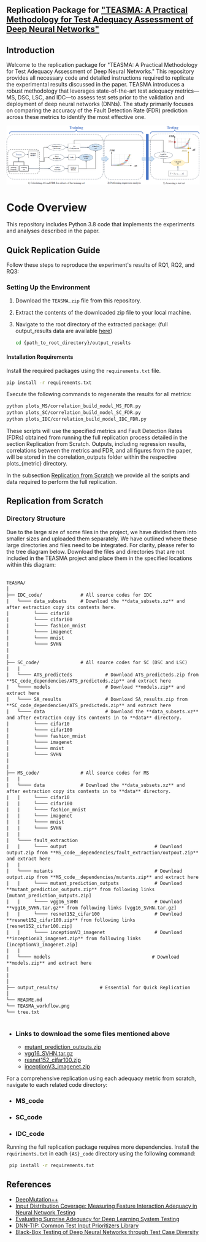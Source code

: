 ## Replication Package for ["TEASMA: A Practical Methodology for Test Adequacy Assessment of Deep Neural Networks"](https://ieeexplore.ieee.org/document/10720834)


## Introduction

Welcome to the replication package for "TEASMA: A Practical Methodology for Test Adequacy Assessment of Deep Neural Networks." This repository provides all necessary code and detailed instructions required to replicate the experimental results discussed in the paper. TEASMA introduces a robust methodology that leverages state-of-the-art test adequacy metrics—MS, DSC, LSC, and IDC—to assess test sets prior to the validation and deployment of deep neural networks (DNNs). The study primarily focuses on comparing the accuracy of the Fault Detection Rate (FDR) prediction across these metrics to identify the most effective one.

![TEASMA workflow](TEASMA_workflow.png)
# Code Overview

This repository includes Python 3.8 code that implements the experiments and analyses described in the paper.

## Quick Replication Guide <a name="Quick-Replication"></a>

Follow these steps to reproduce the experiment's results of RQ1, RQ2, and RQ3:


### Setting Up the Environment

1. Download the `TEASMA.zip` file from this repository.
2. Extract the contents of the downloaded zip file to your local machine.
3. Navigate to the root directory of the extracted package: (full output_results data are available [here](https://figshare.com/s/fe3c9a593c110786027b))

    ```bash
    cd {path_to_root_directory}/output_results
    ```
#### Installation Requirements

Install the required packages using the `requirements.txt` file.
```bash
pip install -r requirements.txt
```

Execute the following commands to regenerate the results for all metrics:

```bash
python plots_MS/correlation_build_model_MS_FDR.py
python plots_SC/correlation_build_model_SC_FDR.py
python plots_IDC/correlation_build_model_IDC_FDR.py
```

These scripts will use the specified metrics and Fault Detection Rates (FDRs) obtained from running the full replication process detailed in the section Replication from Scratch. Outputs, including regression results, correlations between the metrics and FDR, and all figures from the paper, will be stored in the correlation_outputs folder within the respective plots_{metric} directory.


In the subsection [Replication from Scratch](#Replication-from-Scratch) we provide all the scripts and data required to perform the full replication.



## Replication from Scratch <a name="Replication-from-Scratch"></a>

### Directory Structure
Due to the large size of some files in the project, we have divided them into smaller sizes and uploaded them separately. We have outlined where these large directories and files need to be integrated. For clarity, please refer to the tree diagram below. Download the files and directories that are not included in the TEASMA project and place them in the specified locations within this diagram:

```

TEASMA/
│
├── IDC_code/              # All source codes for IDC
|   └──── data_subsets     # Download the **data_subsets.xz** and after extraction copy its contents here. 
|         └──── cifar10
|         └──── cifar100
|         └──── fashion_mnist
|         └──── imagenet
|         └──── mnist
|         └──── SVHN
|
|
├── SC_code/               # All source codes for SC (DSC and LSC)
|   |
|   └──── ATS_predicteds            # Download ATS_predicteds.zip from **SC_code_dependencies/ATS_predicteds.zip** and extract here
|   └──── models                    # Download **models.zip** and extract here
|   └──── SA_results                # Download SA_results.zip from **SC_code_dependencies/ATS_predicteds.zip** and extract here
|   └──── data                      # Download the **data_subsets.xz** and after extraction copy its contents in to **data** directory. 
|         └──── cifar10
|         └──── cifar100
|         └──── fashion_mnist
|         └──── imagenet
|         └──── mnist
|         └──── SVHN
|
|
├── MS_code/               # All source codes for MS
|   |
|   └──── data             # Download the **data_subsets.xz** and after extraction copy its contents in to **data** directory.  
|   |     └──── cifar10
|   |     └──── cifar100
|   |     └──── fashion_mnist
|   |     └──── imagenet
|   |     └──── mnist
|   |     └──── SVHN
|   |   
|   └──── fault_extraction
|   |     └──── output                                # Download output.zip from **MS_code__dependencies/fault_extraction/outpout.zip** and extract here
|   |     
|   └──── mutants                                     # Download output.zip from **MS_code__dependencies/mutants.zip** and extract here 
|   |     └──── mutant_prediction_outputs             # Download **mutant_prediction_outputs.zip** from following links [mutant_prediction_outputs.zip]
|   |     └──── vgg16_SVHN                            # Download **vgg16_SVHN.tar.gz** from following links [vgg16_SVHN.tar.gz]
|   |     └──── resnet152_cifar100                    # Download **resnet152_cifar100.zip** from following links [resnet152_cifar100.zip]
|   |     └──── inceptionV3_imagenet                  # Download **inceptionV3_imagenet.zip** from following links [inceptionV3_imagenet.zip]
|   |
|   └──── models                                     # Download **models.zip** and extract here
|
|
│
├── output_results/               # Essential for Quick Replication 
│
└── README.md
└── TEASMA_workflow.png
└── tree.txt


```
* ### Links to download the some files mentioned above 

    - [mutant_prediction_outputs.zip](https://uottawa-my.sharepoint.com/personal/aabba038_uottawa_ca/Documents/TEASMA_5th_July_2024_requirements?csf=1&web=1&e=yxs26a)
    - [vgg16_SVHN.tar.gz](https://uottawa-my.sharepoint.com/personal/aabba038_uottawa_ca/Documents/TEASMA_5th_July_2024_requirements?csf=1&web=1&e=yxs26a)
    - [resnet152_cifar100.zip](https://uottawa-my.sharepoint.com/personal/aabba038_uottawa_ca/Documents/TEASMA_5th_July_2024_requirements?csf=1&web=1&e=yxs26a)
    - [inceptionV3_imagenet.zip](https://uottawa-my.sharepoint.com/personal/aabba038_uottawa_ca/Documents/TEASMA_5th_July_2024_requirements?csf=1&web=1&e=yxs26a)


For a comprehensive replication using each adequacy metric from scratch, navigate to each related code directory:

* ### MS_code
* ### SC_code
* ### IDC_code

Running the full replication package requires more dependencies. Install the `rquiriments.txt` in each `{AS}_code` directory using the following command:

```bash
 pip install -r requirements.txt
```


## References
- [DeepMutation++](https://sites.google.com/view/deepmutationpp/home)
- [Input Distribution Coverage: Measuring Feature Interaction Adequacy in Neural Network Testing](https://github.com/less-lab-uva/InputDistributionCoverage/tree/main)
- [Evaluating Surprise Adequacy for Deep Learning System Testing](https://github.com/coinse/sadl)
- [DNN-TIP: Common Test Input Prioritizers Library](https://github.com/testingautomated-usi/dnn-tip)
- [Black-Box Testing of Deep Neural Networks through Test Case Diversity](https://github.com/zohreh-aaa/DNN-Testing/tree/main) 


